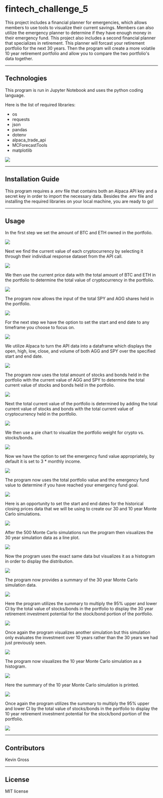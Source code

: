 # fintech_challenge_5
This project includes a financial planner for emergencies, which allows members to use tools to visualize their current savings. Members can also utilize the emergency planner to determine if they have enough money in their emergency fund. This project also includes a second financial planner that specializes in retirement. This planner will forcast your retirement portfolio for the next 30 years. Then the program will create a more volatile 10 year retirement portfolio and allow you to compare the two portfolio's data together.

---
## Technologies
This program is run in Jupyter Notebook and uses the python coding language.

Here is the list of required libraries:
- os
- requests
- json
- pandas
- dotenv
- alpaca_trade_api
- MCForecastTools
- matplotlib

![](/screen_caps/import_1.png)
 
---
## Installation Guide
This program requires a .env file that contains both an Alpaca API key and a secret key in order to import the necessary data. Besides the .env file and installing the required libraries on your local machine, you are ready to go!

---
## Usage
In the first step we set the amount of BTC and ETH owned in the portfolio.

![](/screen_caps/step_1.png)

Next we find the current value of each cryptocurrency by selecting it through their individual response dataset from the API call.

![](/screen_caps/step_2.png)

We then use the current price data with the total amount of BTC and ETH in the portfolio to determine the total value of cryptocurrency in the portfolio.

![](/screen_caps/step_3.png)

The program now allows the input of the total SPY and AGG shares held in the portfolio.

![](/screen_caps/step_4.png)

For the next step we have the option to set the start and end date to any timeframe you choose to focus on. 

![](/screen_caps/step_5.png)

We utilize Alpaca to turn the API data into a dataframe which displays the open, high, low, close, and volume of both AGG and SPY over the specified start and end date.

![](/screen_caps/step_6.png)

The program now uses the total amount of stocks and bonds held in the portfolio with the current value of AGG and SPY to determine the total current value of stocks and bonds held in the portfolio.

![](/screen_caps/step_7.png)

Next the total current value of the portfolio is determined by adding the total current value of stocks and bonds with the total current value of cryptocurrency held in the portfolio.

![](/screen_caps/step_8.png)

We then use a pie chart to visualize the portfolio weight for crypto vs. stocks/bonds.

![](/screen_caps/step_9.png)

Now we have the option to set the emergency fund value appropriately, by default it is set to 3 * monthly income.

![](/screen_caps/step_10.png)

The program now uses the total portfolio value and the emergency fund value to determine if you have reached your emergency fund goal.

![](/screen_caps/step_11.png)

Here is an opportunity to set the start and end dates for the historical closing prices data that we will be using to create our 30 and 10 year Monte Carlo simulations.

![](/screen_caps/step_12.png)

After the 500 Monte Carlo simulations run the program then visualizes the 30 year simulation data as a line plot.

![](/screen_caps/step_13.png)

Now the program uses the exact same data but visualizes it as a histogram in order to display the distribution.

![](/screen_caps/step_14.png)

The program now provides a summary of the 30 year Monte Carlo simulation data.

![](/screen_caps/step_15.png)

Here the program utilizes the summary to multiply the 95% upper and lower CI by the total value of stocks/bonds in the portfolio to display the 30 year retirement investment potential for the stock/bond portion of the portfolio.

![](/screen_caps/step_16.png)

Once again the program visualizes another simulation but this simulation only evaluates the investment over 10 years rather than the 30 years we had just previously seen.

![](/screen_caps/step_17.png)

The program now visualizes the 10 year Monte Carlo simulation as a histogram.

![](/screen_caps/step_18.png)

Here the summary of the 10 year Monte Carlo simulation is printed.

![](/screen_caps/step_19.png)

Once again the program utilizes the summary to multiply the 95% upper and lower CI by the total value of stocks/bonds in the portfolio to display the 10 year retirement investment potential for the stock/bond portion of the portfolio.

![](/screen_caps/step_20.png)


---
## Contributors
Kevin Gross

---
## License
MIT license
